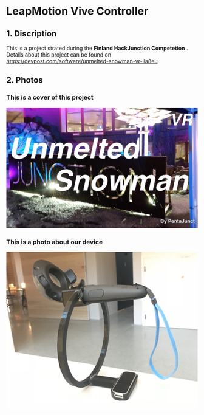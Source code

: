 # LeapMotion Vive Controller

## 1. Discription
This is a project strated during the __Finland HackJunction Competetion__ .
Details about this project can be found on https://devpost.com/software/unmelted-snowman-vr-ila8eu

## 2. Photos

### This is a cover of this project
![photo1](https://github.com/GilgameshD/LeapMotion-Vive-Controller/blob/master/photo/cover_photo.jpg?raw=true)

### This is a photo about our device
![photo2](https://github.com/GilgameshD/LeapMotion-Vive-Controller/blob/master/photo/device.png?raw=true)
